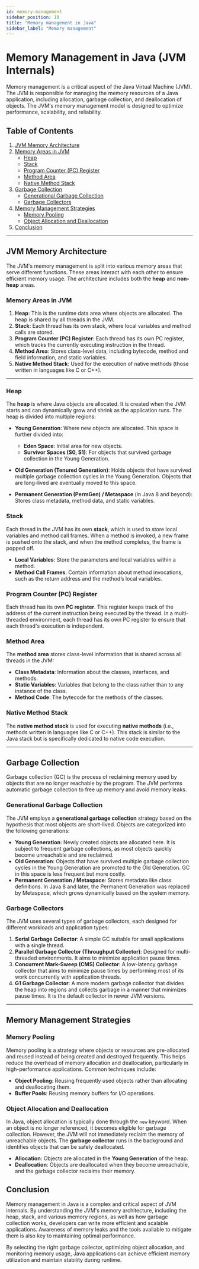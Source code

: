 ```yaml
---
id: memory-management
sidebar_position: 10
title: "Memory management in Java"
sidebar_label: "Memory management"
---
```


# Memory Management in Java (JVM Internals)

Memory management is a critical aspect of the Java Virtual Machine (JVM). The JVM is responsible for managing the memory resources of a Java application, including allocation, garbage collection, and deallocation of objects. The JVM's memory management model is designed to optimize performance, scalability, and reliability.

## Table of Contents
1. [JVM Memory Architecture](#jvm-memory-architecture)
2. [Memory Areas in JVM](#memory-areas-in-jvm)
   - [Heap](#heap)
   - [Stack](#stack)
   - [Program Counter (PC) Register](#program-counter-pc-register)
   - [Method Area](#method-area)
   - [Native Method Stack](#native-method-stack)
3. [Garbage Collection](#garbage-collection)
   - [Generational Garbage Collection](#generational-garbage-collection)
   - [Garbage Collectors](#garbage-collectors)
4. [Memory Management Strategies](#memory-management-strategies)
   - [Memory Pooling](#memory-pooling)
   - [Object Allocation and Deallocation](#object-allocation-and-deallocation)
5. [Conclusion](#conclusion)

---

## JVM Memory Architecture

The JVM's memory management is split into various memory areas that serve different functions. These areas interact with each other to ensure efficient memory usage. The architecture includes both the **heap** and **non-heap** areas.

### Memory Areas in JVM

1. **Heap**: This is the runtime data area where objects are allocated. The heap is shared by all threads in the JVM.
2. **Stack**: Each thread has its own stack, where local variables and method calls are stored.
3. **Program Counter (PC) Register**: Each thread has its own PC register, which tracks the currently executing instruction in the thread.
4. **Method Area**: Stores class-level data, including bytecode, method and field information, and static variables.
5. **Native Method Stack**: Used for the execution of native methods (those written in languages like C or C++).

---

### Heap

The **heap** is where Java objects are allocated. It is created when the JVM starts and can dynamically grow and shrink as the application runs. The heap is divided into multiple regions:

- **Young Generation**: Where new objects are allocated. This space is further divided into:
  - **Eden Space**: Initial area for new objects.
  - **Survivor Spaces (S0, S1)**: For objects that survived garbage collection in the Young Generation.
  
- **Old Generation (Tenured Generation)**: Holds objects that have survived multiple garbage collection cycles in the Young Generation. Objects that are long-lived are eventually moved to this space.

- **Permanent Generation (PermGen) / Metaspace** (in Java 8 and beyond): Stores class metadata, method data, and static variables.

### Stack

Each thread in the JVM has its own **stack**, which is used to store local variables and method call frames. When a method is invoked, a new frame is pushed onto the stack, and when the method completes, the frame is popped off.

- **Local Variables**: Store the parameters and local variables within a method.
- **Method Call Frames**: Contain information about method invocations, such as the return address and the method’s local variables.

### Program Counter (PC) Register

Each thread has its own **PC register**. This register keeps track of the address of the current instruction being executed by the thread. In a multi-threaded environment, each thread has its own PC register to ensure that each thread's execution is independent.

### Method Area

The **method area** stores class-level information that is shared across all threads in the JVM:

- **Class Metadata**: Information about the classes, interfaces, and methods.
- **Static Variables**: Variables that belong to the class rather than to any instance of the class.
- **Method Code**: The bytecode for the methods of the classes.

### Native Method Stack

The **native method stack** is used for executing **native methods** (i.e., methods written in languages like C or C++). This stack is similar to the Java stack but is specifically dedicated to native code execution.

---

## Garbage Collection

Garbage collection (GC) is the process of reclaiming memory used by objects that are no longer reachable by the program. The JVM performs automatic garbage collection to free up memory and avoid memory leaks.

### Generational Garbage Collection

The JVM employs a **generational garbage collection** strategy based on the hypothesis that most objects are short-lived. Objects are categorized into the following generations:

- **Young Generation**: Newly created objects are allocated here. It is subject to frequent garbage collections, as most objects quickly become unreachable and are reclaimed.
- **Old Generation**: Objects that have survived multiple garbage collection cycles in the Young Generation are promoted to the Old Generation. GC in this space is less frequent but more costly.
- **Permanent Generation / Metaspace**: Stores metadata like class definitions. In Java 8 and later, the Permanent Generation was replaced by Metaspace, which grows dynamically based on the system memory.

### Garbage Collectors

The JVM uses several types of garbage collectors, each designed for different workloads and application types:

1. **Serial Garbage Collector**: A simple GC suitable for small applications with a single thread.
2. **Parallel Garbage Collector (Throughput Collector)**: Designed for multi-threaded environments. It aims to minimize application pause times.
3. **Concurrent Mark-Sweep (CMS) Collector**: A low-latency garbage collector that aims to minimize pause times by performing most of its work concurrently with application threads.
4. **G1 Garbage Collector**: A more modern garbage collector that divides the heap into regions and collects garbage in a manner that minimizes pause times. It is the default collector in newer JVM versions.

---

## Memory Management Strategies

### Memory Pooling

Memory pooling is a strategy where objects or resources are pre-allocated and reused instead of being created and destroyed frequently. This helps reduce the overhead of memory allocation and deallocation, particularly in high-performance applications. Common techniques include:

- **Object Pooling**: Reusing frequently used objects rather than allocating and deallocating them.
- **Buffer Pools**: Reusing memory buffers for I/O operations.

### Object Allocation and Deallocation

In Java, object allocation is typically done through the `new` keyword. When an object is no longer referenced, it becomes eligible for garbage collection. However, the JVM will not immediately reclaim the memory of unreachable objects. The **garbage collector** runs in the background and identifies objects that can be safely deallocated.

- **Allocation**: Objects are allocated in the **Young Generation** of the heap.
- **Deallocation**: Objects are deallocated when they become unreachable, and the garbage collector reclaims their memory.


## Conclusion

Memory management in Java is a complex and critical aspect of JVM internals. By understanding the JVM's memory architecture, including the heap, stack, and various memory regions, as well as how garbage collection works, developers can write more efficient and scalable applications. Awareness of memory leaks and the tools available to mitigate them is also key to maintaining optimal performance.

By selecting the right garbage collector, optimizing object allocation, and monitoring memory usage, Java applications can achieve efficient memory utilization and maintain stability during runtime.
